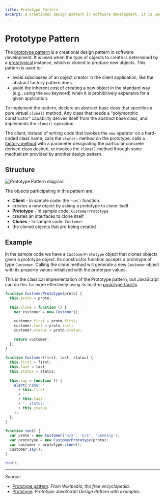 ```yaml
---
title: Prototype Pattern
excerpt: a creational design pattern in software development. It is used when the type of objects to create is determined by a prototypical instance, which is cloned to produce new objects
---
```


# Prototype Pattern

The [prototype pattern](https://en.wikipedia.org/wiki/Prototype_pattern) is a creational design pattern in software development. It is used when the type of objects to create is determined by a [prototypical](/_glossary/PROTOTYPE.md) instance, which is cloned to produce new objects. This pattern is used to:

- avoid subclasses of an object creator in the client application, like the abstract factory pattern does.
- avoid the inherent cost of creating a new object in the standard way (e.g., using the `new` keyword) when it is prohibitively expensive for a given application.

To implement the pattern, declare an abstract base class that specifies a pure virtual `clone()` method. Any class that needs a “polymorphic constructor” capability derives itself from the abstract base class, and implements the `clone()` operation.

The client, instead of writing code that invokes the `new` operator on a hard-coded class name, calls the `clone()` method on the prototype, calls a [factory method](/_glossary/FACTORY_PATTERN.md) with a parameter designating the particular concrete derived class desired, or invokes the `clone()` method through some mechanism provided by another design pattern.

## Structure

![Prototype Pattern diagram](http://www.dofactory.com/images/diagrams/javascript/javascript-prototype.jpg)

The objects participating in this pattern are:

- **Client** - In sample code: the `run()` function.
 - creates a new object by asking a prototype to clone itself
- **Prototype** - In sample code: `CustomerPrototype`
 - creates an interfaces to clone itself
- **Clones** - In sample code: `Customer`
 - the cloned objects that are being created

## Example

In the sample code we have a `CustomerPrototype` object that clones objects given a prototype object. Its constructor function accepts a prototype of type `Customer`. Calling the clone method will generate a new `Customer` object with its property values initialized with the prototype values.

This is the classical implementation of the Prototype pattern, but JavaScript can do this far more effectively using its built-in [prototype facility](/_glossary/PROTOTYPE.md).

```js
function CustomerPrototype(proto) {
  this.proto = proto;
 
  this.clone = function () {
    var customer = new Customer();
 
    customer.first = proto.first;
    customer.last = proto.last;
    customer.status = proto.status;
 
    return customer;
  };
}
 
function Customer(first, last, status) {
  this.first = first;
  this.last = last;
  this.status = status;
 
  this.say = function () {
    alert('name: '
      + this.first
      + ' '
      + this.last
      + ', status: '
      + this.status
    );
  };
}
 
function run() {
  var proto = new Customer('n/a', 'n/a', 'pending');
  var prototype = new CustomerPrototype(proto);
  var customer = prototype.clone();
  customer.say();
}

run();
```

----------

*Source:*
- [Prototype pattern](https://en.wikipedia.org/wiki/Prototype_pattern)*. From Wikipedia, the free encyclopedia.*
- [Prototype](http://www.dofactory.com/javascript/prototype-design-pattern)*. Prototype JavaScript Design Pattern with examples.*
